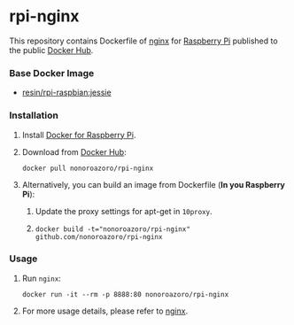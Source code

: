 # rpi-nginx

This repository contains Dockerfile of [nginx](https://www.nginx.com/) for [Raspberry Pi](https://www.raspberrypi.org/) published to the public [Docker Hub](https://hub.docker.com/r/nonoroazoro/).

### Base Docker Image

* [resin/rpi-raspbian:jessie](https://github.com/resin-io-library/resin-rpi-raspbian)

### Installation

1. Install [Docker for Raspberry Pi](http://blog.hypriot.com/).

2. Download from [Docker Hub](https://hub.docker.com/u/nonoroazoro/):

    `docker pull nonoroazoro/rpi-nginx`

3. Alternatively, you can build an image from Dockerfile (**In you Raspberry Pi**):

    1. Update the proxy settings for apt-get in `10proxy`.

    2. `docker build -t="nonoroazoro/rpi-nginx" github.com/nonoroazoro/rpi-nginx`

### Usage

1. Run `nginx`:

    `docker run -it --rm -p 8888:80 nonoroazoro/rpi-nginx`

2. For more usage details, please refer to [nginx](https://hub.docker.com/_/nginx/).
